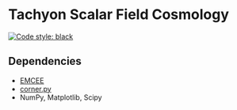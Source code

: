 # Tachyon Scalar Field Cosmology

[![Code style: black](https://img.shields.io/badge/code%20style-black-000000.svg)](https://github.com/psf/black)
## Dependencies
- [EMCEE](https://emcee.readthedocs.io/en/stable/)
- [corner.py](https://corner.readthedocs.io/en/latest/index.html)
- NumPy, Matplotlib, Scipy
